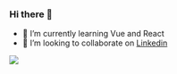 ### Hi there 👋

- 🌱 I’m currently learning Vue and React
- 👯 I’m looking to collaborate on [Linkedin](https://www.linkedin.com/in/rahul-girish-7a86b0195/)
<img src="https://github-readme-stats.vercel.app/api?username=RahulSG39&&show_icons=true&theme=dracula">

